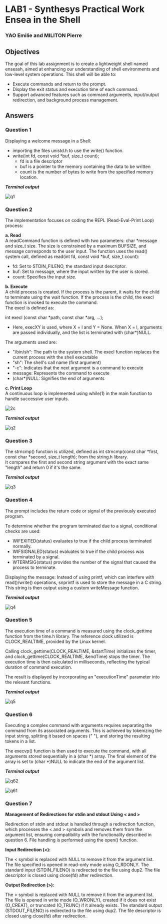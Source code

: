 # LAB1 - Synthesys Practical Work Ensea in the Shell
### YAO Emilie and MILITON Pierre

## Objectives

The goal of this lab assignment is to create a lightweight shell named enseash, aimed at enhancing our understanding of shell environments and low-level system operations.
This shell will be able to:
- Execute commands and return to the prompt.
- Display the exit status and execution time of each command.
- Support advanced features such as command arguments, input/output redirection, and background process management.

## Answers
### Question 1

Displaying a welcome message in a Shell:
- importing the files unistd.h to use the write() function.
- write(int fd, const void *buf, size_t count);
  - fd is a file descriptor
  - buf is a pointer to the memory containing the data to be written
  - count is the number of bytes to write from the specified memory location.

***Terminal output***

![q1](https://github.com/user-attachments/assets/a5f6aa1a-00f9-43a5-9664-3691a05a52df)

### Question 2

The implementation focuses on coding the REPL (Read-Eval-Print Loop) process:  

**a. Read**  
A readCommand function is defined with two parameters: char *message and size_t size. The size is constrained by a maximum BUFSIZE, and message corresponds to the user input. The function uses the read() system call, defined as read(int fd, const void *buf, size_t count):
  - fd: Set to STDIN_FILENO, the standard input descriptor.
  - buf: Set to message, where the input written by the user is stored.
  - count: Specifies the input size.
  
**b. Execute**  
A child process is created. If the process is the parent, it waits for the child to terminate using the wait function. If the process is the child, the execl function is invoked to execute the command.  
The execl is defined as:  

int execl (const char *path, const char *arg, ...);  
  - Here, execXY is used, where X = l and Y = None. When X = l, arguments are passed individually, and the list is terminated with (char*)NULL.

The arguments used are:

- "/bin/sh": The path to the system shell. The execl function replaces the current process with the shell executable  
- "sh": The shell's call name (first argument)  
- "-c": Indicates that the next argument is a command to execute  
- message: Represents the command to execute  
- (char*)NULL: Signifies the end of arguments

**c. Print Loop**  
A continuous loop is implemented using while(1) in the main function to handle successive user inputs.

![2c](https://github.com/user-attachments/assets/753d0a80-0681-4f4a-93dc-84217f667567)


***Terminal output***

![q2](https://github.com/user-attachments/assets/cd3ea528-a750-4124-85b4-16052cbaca40)

### Question 3

The strncmp() function is utilized, defined as int strncmp(const char *first, const char *second, size_t length); from the string.h library.  
It compares the first and second string argument with the exact same "length" and return 0 if it's the same.

***Terminal output***

![q3](https://github.com/user-attachments/assets/a5855f33-d3e5-4ed4-89d2-692b6f21385b)

### Question 4

The prompt includes the return code or signal of the previously executed program.

To determine whether the program terminated due to a signal, conditional checks are used:
- WIFEXITED(status) evaluates to true if the child process terminated normally.
- WIFSIGNALED(status) evaluates to true if the child process was terminated by a signal.
- WTERMSIG(status) provides the number of the signal that caused the process to terminate.  

Displaying the message:
Instead of using printf, which can interfere with read()/write() operations, snprintf is used to store the message in a C string. This string is then output using a custom writeMessage function.

***Terminal output***

![q4](https://github.com/user-attachments/assets/af31a99d-551c-4454-a44f-4be622cc341e)

### Question 5

The execution time of a command is measured using the clock_gettime function from the time.h library. The reference clock utilized is CLOCK_REALTIME, provided by the Linux kernel.

Calling clock_gettime(CLOCK_REALTIME, &startTime) initializes the timer, and clock_gettime(CLOCK_REALTIME, &endTime) stops the timer. The execution time is then calculated in milliseconds, reflecting the typical duration of command execution.

The result is displayed by incorporating an "executionTime" parameter into the relevant functions.

***Terminal output***

![q5](https://github.com/user-attachments/assets/a8b1ad59-0944-4b1d-b904-55135c502bce)

### Question 6

Executing a complex command with arguments requires separating the command from its associated arguments. This is achieved by tokenizing the input string, splitting it based on spaces (" "), and storing the resulting tokens in a list.

The execvp() function is then used to execute the command, with all arguments stored sequentially in a (char *) array. The final element of the array is set to (char *)NULL to indicate the end of the argument list.

***Terminal output***

![q62](https://github.com/user-attachments/assets/d693bda0-830b-4027-8ac6-56f949e72d69)


![q61](https://github.com/user-attachments/assets/dd4cc9dd-c374-4dfe-b5e9-9cf1e2ac7995)

### Question 7

**Management of Redirections for stdin and stdout Using < and >**

Redirection of stdin and stdout is handled through a redirection function, which processes the < and > symbols and removes them from the argument list, ensuring compatibility with the functionality described in question 6. File handling is performed using the open() function.

**Input Redirection (<):**

The < symbol is replaced with NULL to remove it from the argument list.
The file specified is opened in read-only mode using O_RDONLY.
The standard input (STDIN_FILENO) is redirected to the file using dup2.
The file descriptor is closed using close(fd) after redirection.

**Output Redirection (>):**

The > symbol is replaced with NULL to remove it from the argument list.
The file is opened in write mode (O_WRONLY), created if it does not exist (O_CREAT), or truncated (O_TRUNC) if it already exists.
The standard output (STDOUT_FILENO) is redirected to the file using dup2.
The file descriptor is closed using close(fd) after redirection.
